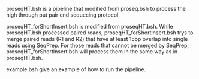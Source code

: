 proseqHT.bsh is a pipeline that modified from proseq.bsh to process the high through put pair end sequecing protocol.

proseqHT_forShortInsert.bsh is modified from proseqHT.bsh. While proseqHT.bsh processed paired reads, proseqHT_forShortInsert.bsh
trys to merge paired reads (R1 and R2) that have at least 15bp overlap into single reads using SeqPrep. For those reads that cannot be merged by SeqPrep, proseqHT_forShortInsert.bsh will process them in the same way as in proseqHT.bsh.

example.bsh give an example of how to run the pipeline.

